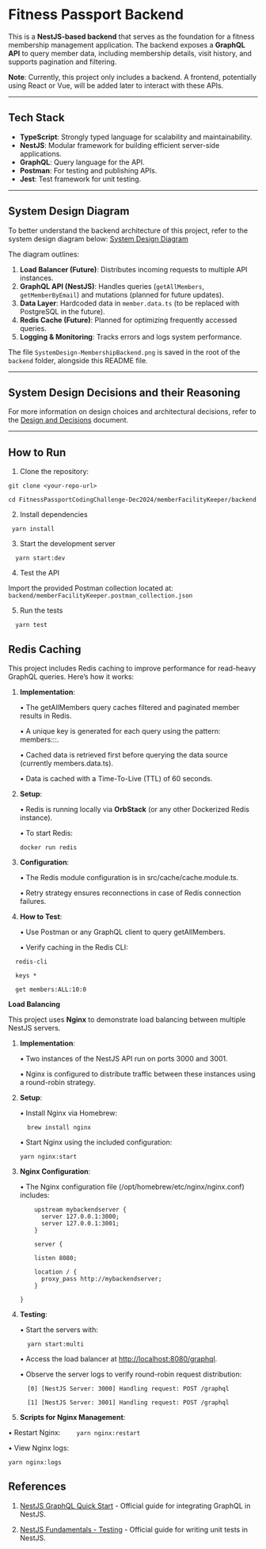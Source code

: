 # **Fitness Passport Backend**

This is a **NestJS-based backend** that serves as the foundation for a fitness membership management application. The backend exposes a **GraphQL API** to query member data, including membership details, visit history, and supports pagination and filtering.

**Note**: Currently, this project only includes a backend. A frontend, potentially using React or Vue, will be added later to interact with these APIs.

---

## **Tech Stack**

- **TypeScript**: Strongly typed language for scalability and maintainability.
- **NestJS**: Modular framework for building efficient server-side applications.
- **GraphQL**: Query language for the API.
- **Postman**: For testing and publishing APIs.
- **Jest**: Test framework for unit testing.

---

## **System Design Diagram**

To better understand the backend architecture of this project, refer to the system design diagram below: [System Design Diagram](./memberFacilityKeeper-SystemDesign-Backend.png)

The diagram outlines:

1.  **Load Balancer (Future)**: Distributes incoming requests to multiple API instances.
2.  **GraphQL API (NestJS)**: Handles queries (`getAllMembers`, `getMemberByEmail`) and mutations (planned for future updates).
3.  **Data Layer**: Hardcoded data in `member.data.ts` (to be replaced with PostgreSQL in the future).
4.  **Redis Cache (Future)**: Planned for optimizing frequently accessed queries.
5.  **Logging & Monitoring**: Tracks errors and logs system performance.

The file `SystemDesign-MembershipBackend.png` is saved in the root of the `backend` folder, alongside this README file.

---

## System Design Decisions and their Reasoning

For more information on design choices and architectural decisions, refer to the [Design and Decisions](./DESIGN_DECISIONS.md) document.

---

## **How to Run**

1. Clone the repository:

```
git clone <your-repo-url>

cd FitnessPassportCodingChallenge-Dec2024/memberFacilityKeeper/backend
```

2. Install dependencies

```
 yarn install
```

3. Start the development server

```
  yarn start:dev
```

4. Test the API

Import the provided Postman collection located at: `backend/memberFacilityKeeper.postman_collection.json`

5. Run the tests

```
  yarn test
```

## **Redis Caching**

This project includes Redis caching to improve performance for read-heavy GraphQL queries. Here’s how it works:

1.  **Implementation**:

    • The getAllMembers query caches filtered and paginated member results in Redis.

    • A unique key is generated for each query using the pattern: members:<membershipType>:<limit>:<offset>.

    • Cached data is retrieved first before querying the data source (currently members.data.ts).

    • Data is cached with a Time-To-Live (TTL) of 60 seconds.

2.  **Setup**:

    • Redis is running locally via **OrbStack** (or any other Dockerized Redis instance).

    • To start Redis:

    ```
    docker run redis
    ```

3.  **Configuration**:

    • The Redis module configuration is in src/cache/cache.module.ts.

    • Retry strategy ensures reconnections in case of Redis connection failures.

4.  **How to Test**:

    • Use Postman or any GraphQL client to query getAllMembers.

    • Verify caching in the Redis CLI:

```
  redis-cli

  keys *

  get members:ALL:10:0
```

**Load Balancing**

This project uses **Nginx** to demonstrate load balancing between multiple NestJS servers.

1.  **Implementation**:

    • Two instances of the NestJS API run on ports 3000 and 3001.

    • Nginx is configured to distribute traffic between these instances using a round-robin strategy.

2.  **Setup**:

    • Install Nginx via Homebrew:

    ```
      brew install nginx
    ```

    • Start Nginx using the included configuration:

    ```
    yarn nginx:start
    ```

3.  **Nginx Configuration**:

    • The Nginx configuration file (/opt/homebrew/etc/nginx/nginx.conf) includes:

    ```
        upstream mybackendserver {
          server 127.0.0.1:3000;
          server 127.0.0.1:3001;
        }

        server {

        listen 8080;

        location / {
          proxy_pass http://mybackendserver;
        }

    }
    ```

4.  **Testing**:

    • Start the servers with:

    ```
      yarn start:multi
    ```

    • Access the load balancer at [http://localhost:8080/graphql](http://localhost:8080/graphql).

    • Observe the server logs to verify round-robin request distribution:

    ```
      [0] [NestJS Server: 3000] Handling request: POST /graphql

      [1] [NestJS Server: 3001] Handling request: POST /graphql
    ```

5.  **Scripts for Nginx Management**:

• Restart Nginx:
`     yarn nginx:restart
    `

• View Nginx logs:

```
yarn nginx:logs
```

## **References**

1. [NestJS GraphQL Quick Start](https://docs.nestjs.com/graphql/quick-start) - Official guide for integrating GraphQL in NestJS.

2. [NestJS Fundamentals - Testing](https://docs.nestjs.com/fundamentals/testing) - Official guide for writing unit tests in NestJS.
